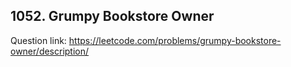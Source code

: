 ## 1052. Grumpy Bookstore Owner

Question link: https://leetcode.com/problems/grumpy-bookstore-owner/description/